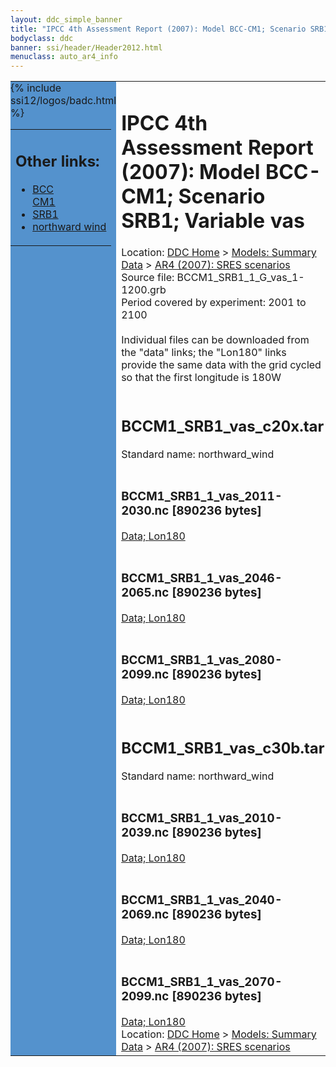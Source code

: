 ```yaml
---
layout: ddc_simple_banner
title: "IPCC 4th Assessment Report (2007): Model BCC-CM1; Scenario SRB1; Variable vas"
bodyclass: ddc
banner: ssi/header/Header2012.html
menuclass: auto_ar4_info
---
```



<table width="100%" border="0" cellspacing="0" cellpadding="0" style="border-collapse: collapse;">
<tr style="margin:0;padding:0;border:0;">
<td style="margin:0;padding:0;border:0;height:1pt;width:150pt;background:#5492CD;" valign="top" >

<div id="lh-col2" class="auto_ar4_info">
<table class="menumain" bgcolor="#5492CD" cellspacing="0" width="100%" border="0">
<tr><td>
<h2> Other links:</h2>
<ul>
<li><a href="/auto/ar4/model-BCC-CM1.html">BCC<br/>CM1</a></li>
<li><a href="/auto/ar4/scenario-SRB1.html">SRB1</a></li>
<li><a href="/auto/ar4/var-northward_wind.html">northward wind</a></li>
</ul>
</td></tr>
{% include ssi12/logos/badc.html %}
</table>
</div>
</td>
<td><h1>IPCC 4th Assessment Report (2007): Model BCC-CM1; Scenario SRB1; Variable vas</h1>

<!-- Breadcrumb1 -->
<div id="breadcrumb1" align="left">
Location: <a href="/index.html">DDC Home</a> > <a href="/sim/gcm_clim/">Models: Summary Data</a>
> <a href="/sim/gcm_clim/SRES_AR4/index.html">AR4 (2007): SRES scenarios</a>
</div>
<!-- End of Breadcrumb1 -->Source file: BCCM1_SRB1_1_G_vas_1-1200.grb
<br/>
Period covered by experiment: 2001 to 2100<br/>
<br/>Individual files can be downloaded from the "data" links; the "Lon180" links provide the same data
         with the grid cycled so that the first longitude is 180W<br/>
<br/><h2>BCCM1_SRB1_vas_c20x.tar</h2>
Standard name: northward_wind<br>
<br/><h3>BCCM1_SRB1_1_vas_2011-2030.nc [890236 bytes]</h3>
<a href="http://apps.ipcc-data.org/cgi-bin/downl/ar4_nc/vas/BCCM1_SRB1_1_vas_2011-2030.nc">Data; </a><a href="http://apps.ipcc-data.org/cgi-bin/downl/ar4_nc/vas/BCCM1_SRB1_1_vas_2011-2030.cyto180.nc"> Lon180</a><br/>
<br/><h3>BCCM1_SRB1_1_vas_2046-2065.nc [890236 bytes]</h3>
<a href="http://apps.ipcc-data.org/cgi-bin/downl/ar4_nc/vas/BCCM1_SRB1_1_vas_2046-2065.nc">Data; </a><a href="http://apps.ipcc-data.org/cgi-bin/downl/ar4_nc/vas/BCCM1_SRB1_1_vas_2046-2065.cyto180.nc"> Lon180</a><br/>
<br/><h3>BCCM1_SRB1_1_vas_2080-2099.nc [890236 bytes]</h3>
<a href="http://apps.ipcc-data.org/cgi-bin/downl/ar4_nc/vas/BCCM1_SRB1_1_vas_2080-2099.nc">Data; </a><a href="http://apps.ipcc-data.org/cgi-bin/downl/ar4_nc/vas/BCCM1_SRB1_1_vas_2080-2099.cyto180.nc"> Lon180</a><br/>
<br/><h2>BCCM1_SRB1_vas_c30b.tar</h2>
Standard name: northward_wind<br>
<br/><h3>BCCM1_SRB1_1_vas_2010-2039.nc [890236 bytes]</h3>
<a href="http://apps.ipcc-data.org/cgi-bin/downl/ar4_nc/vas/BCCM1_SRB1_1_vas_2010-2039.nc">Data; </a><a href="http://apps.ipcc-data.org/cgi-bin/downl/ar4_nc/vas/BCCM1_SRB1_1_vas_2010-2039.cyto180.nc"> Lon180</a><br/>
<br/><h3>BCCM1_SRB1_1_vas_2040-2069.nc [890236 bytes]</h3>
<a href="http://apps.ipcc-data.org/cgi-bin/downl/ar4_nc/vas/BCCM1_SRB1_1_vas_2040-2069.nc">Data; </a><a href="http://apps.ipcc-data.org/cgi-bin/downl/ar4_nc/vas/BCCM1_SRB1_1_vas_2040-2069.cyto180.nc"> Lon180</a><br/>
<br/><h3>BCCM1_SRB1_1_vas_2070-2099.nc [890236 bytes]</h3>
<a href="http://apps.ipcc-data.org/cgi-bin/downl/ar4_nc/vas/BCCM1_SRB1_1_vas_2070-2099.nc">Data; </a><a href="http://apps.ipcc-data.org/cgi-bin/downl/ar4_nc/vas/BCCM1_SRB1_1_vas_2070-2099.cyto180.nc"> Lon180</a><br/>
<!-- Breadcrumb2 -->
<div id="breadcrumb2" align="left">
Location: <a href="/index.html">DDC Home</a> > <a href="/sim/gcm_clim/">Models: Summary Data</a>
> <a href="/sim/gcm_clim/SRES_AR4/index.html">AR4 (2007): SRES scenarios</a>
</div>
<!-- End of Breadcrumb2 --></td></tr></table>
